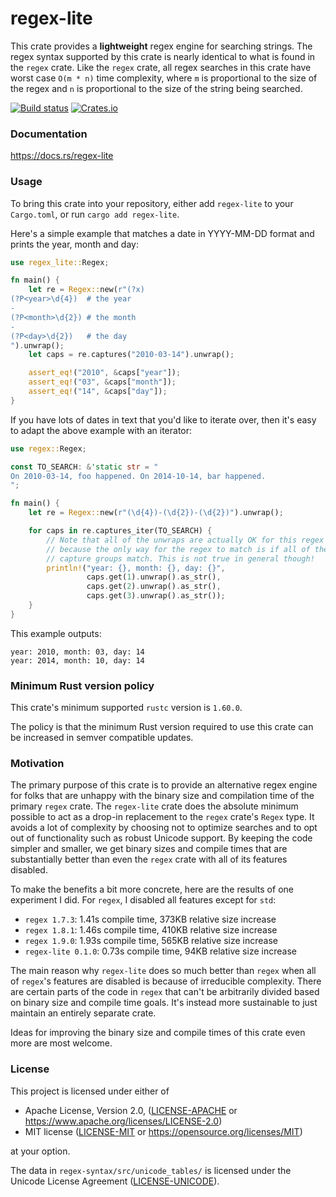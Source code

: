 regex-lite
==========
This crate provides a **lightweight** regex engine for searching strings. The
regex syntax supported by this crate is nearly identical to what is found in
the `regex` crate. Like the `regex` crate, all regex searches in this crate
have worst case `O(m * n)` time complexity, where `m` is proportional to the
size of the regex and `n` is proportional to the size of the string being
searched.

[![Build status](https://github.com/rust-lang/regex/workflows/ci/badge.svg)](https://github.com/rust-lang/regex/actions)
[![Crates.io](https://img.shields.io/crates/v/regex-lite.svg)](https://crates.io/crates/regex-lite)


### Documentation

https://docs.rs/regex-lite


### Usage

To bring this crate into your repository, either add `regex-lite` to your
`Cargo.toml`, or run `cargo add regex-lite`.

Here's a simple example that matches a date in YYYY-MM-DD format and prints the
year, month and day:

```rust
use regex_lite::Regex;

fn main() {
    let re = Regex::new(r"(?x)
(?P<year>\d{4})  # the year
-
(?P<month>\d{2}) # the month
-
(?P<day>\d{2})   # the day
").unwrap();
    let caps = re.captures("2010-03-14").unwrap();

    assert_eq!("2010", &caps["year"]);
    assert_eq!("03", &caps["month"]);
    assert_eq!("14", &caps["day"]);
}
```

If you have lots of dates in text that you'd like to iterate over, then it's
easy to adapt the above example with an iterator:

```rust
use regex::Regex;

const TO_SEARCH: &'static str = "
On 2010-03-14, foo happened. On 2014-10-14, bar happened.
";

fn main() {
    let re = Regex::new(r"(\d{4})-(\d{2})-(\d{2})").unwrap();

    for caps in re.captures_iter(TO_SEARCH) {
        // Note that all of the unwraps are actually OK for this regex
        // because the only way for the regex to match is if all of the
        // capture groups match. This is not true in general though!
        println!("year: {}, month: {}, day: {}",
                 caps.get(1).unwrap().as_str(),
                 caps.get(2).unwrap().as_str(),
                 caps.get(3).unwrap().as_str());
    }
}
```

This example outputs:

```text
year: 2010, month: 03, day: 14
year: 2014, month: 10, day: 14
```


### Minimum Rust version policy

This crate's minimum supported `rustc` version is `1.60.0`.

The policy is that the minimum Rust version required to use this crate can be
increased in semver compatible updates.


### Motivation

The primary purpose of this crate is to provide an alternative regex engine
for folks that are unhappy with the binary size and compilation time of the
primary `regex` crate. The `regex-lite` crate does the absolute minimum possible
to act as a drop-in replacement to the `regex` crate's `Regex` type. It avoids
a lot of complexity by choosing not to optimize searches and to opt out of
functionality such as robust Unicode support. By keeping the code simpler
and smaller, we get binary sizes and compile times that are substantially
better than even the `regex` crate with all of its features disabled.

To make the benefits a bit more concrete, here are the results of one
experiment I did. For `regex`, I disabled all features except for `std`:

* `regex 1.7.3`: 1.41s compile time, 373KB relative size increase
* `regex 1.8.1`: 1.46s compile time, 410KB relative size increase
* `regex 1.9.0`: 1.93s compile time, 565KB relative size increase
* `regex-lite 0.1.0`: 0.73s compile time, 94KB relative size increase

The main reason why `regex-lite` does so much better than `regex` when all of
`regex`'s features are disabled is because of irreducible complexity. There are
certain parts of the code in `regex` that can't be arbitrarily divided based
on binary size and compile time goals. It's instead more sustainable to just
maintain an entirely separate crate.

Ideas for improving the binary size and compile times of this crate even more
are most welcome.


### License

This project is licensed under either of

 * Apache License, Version 2.0, ([LICENSE-APACHE](LICENSE-APACHE) or
   https://www.apache.org/licenses/LICENSE-2.0)
 * MIT license ([LICENSE-MIT](LICENSE-MIT) or
   https://opensource.org/licenses/MIT)

at your option.

The data in `regex-syntax/src/unicode_tables/` is licensed under the Unicode
License Agreement
([LICENSE-UNICODE](https://www.unicode.org/copyright.html#License)).
